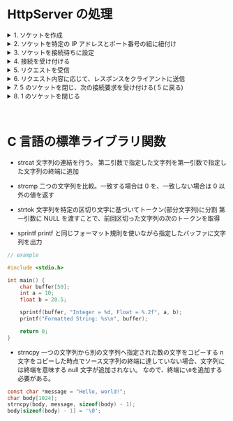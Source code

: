 # HttpServer の処理

<details><summary>1. ソケットを作成</summary>

HTTP 通信を行う際には、まずソケットを作成します。それを他のアプリやプログラムのソケットに接続してデータのやり取りを行います。
※ソケットとは通信端点のことで、アプリとアプリ(プログラムとプログラム)の通信の出入り口のことです。

```c
/**
 *  @param domain プロトコルファミリー(アドレスファミリー)を指定
 *  @param type　ソケットのタイプを指定
 *  @param protocol　使用するプロトコルを指定
 *  @return 成功したかのフラグ 成功時に0、エラー時に-1を返す
 */
init socket(int domain, int type, int protocol);

int waiting_sock_addr = socket(AF_INET, SOCK_STREAM, 0);
```

</details>

<details><summary>2. ソケットを特定の IP アドレスとポート番号の組に紐付け</summary>

IP アドレス・ポート番号・アドレスファミリーを指定し、その情報を 1 で作成したソケットに紐付け(関連付け)します。
アドレスファミリーとは、アドレスの種類です。アドレスの種類を指定して、どのようなプロトコルやアドレス形式を使用して通信を行うのかを決めます。(IPv4 を使うとか、IPv6 を使うとか、そういった約束事の種類を決めます)
ポート番号や IP アドレスは、アドレスの格納方法が異なるシステム間でもネットワーク通信を行えるように、データの変換を行います

```c
struct sockaddr_in sock_addr_info;

// NOTE: アドレスファミリーを指定 (IPv4)
sock_addr_info.sin_family = AF_INET;
// NOTE: 使用するポート番号を指定
sock_addr_info.sin_port = htons((unsigned short)8080);
// NOTE: 使用するIPアドレスを指定
sock_addr_info.sin_addr.s_addr = inet_addr("127.0.0.1");
```

```c
/**
 *  @param sockfd ソケット
 *  @param addr　ソケットに割り当てるアドレスやポート番号の情報
 *  @param addrlen addrのサイズ(バイト数)
 *  @return 成功したかのフラグ 成功時に0、エラー時に-1を返す
 */
int bind(int sockfd, const struct sockaddr *addr, socklen_t addrlen);

bind(waiting_sock_addr, (const struct sockaddr *)&sock_addr_info, sizeof(sock_addr_info)))
```

</details>

<details><summary>3. ソケットを接続待ちに設定</summary>

ソケットを接続待ち状態にし、クライアントからの接続要求を可能にします。
実際には、接続要求を溜めるためのキューを作成します。その為、ここでは接続要求を保持する数を設定します。
例えば、サーバー側がリクエスト A の処理を行なっている間に、別のリクエスト B が来たとします。この時、リクエスト B は処理待ち状態に入ります(キューに登録されます)。そして、サーバー側がリクエスト A の処理を終えた時点でキューから取り出され、リクエスト B の処理に入ります。キューなので FIFO(先入先出)です
接続要求を保持する数というのは、この時の処理待ち状態にできるリクエストの数です。

```c
/**
 *  @param sockfd 接続を待つソケット
 *  @param backlog 接続要求を保持する数
 *  @return 成功したかのフラグ 成功時に0、エラー時に-1を返す
 */
int listen(int sockfd, int backlog);

listen(waiting_sock_addr, 3)
```

</details>

<details><summary>4. 接続を受け付ける</summary>

ここでは、listen で溜めた接続要求から接続要求を取得し、その接続要求を受け付けて実際のデータのやり取りを開始します。

```c
/**
 *  @param sockfd 接続待ちの状態になっているソケット
 *  @param addr　接続先の情報へのポインタ
 *  @param addrlen　addrのサイズ(バイト数)へのポインタ
 *  @return 接続が確立されたソケット
 */
int accept(int sockfd, struct sockaddr *addr, socklen_t *addrlen);

int connected_sock_addr = accept(waiting_sock_addr, NULL, NULL);

```

listen と accept の関係がちょっとややこしいのですが、キューで例えると以下のような感じです

1. `listen`で接続要求を溜めておくためのキューを作成します
2. クライアントからの接続要求が来ると、接続要求はキューに溜められます。
3. `accept` ではこのキューから接続要求を取得して、その接続要求を受け付けてデータのやり取りを開始します。
   これにより、サーバーは接続要求が来たタイミングではなく、サーバー自身のタイミングが良い時(他のクライアントとデータのやり取りをしていない時)に接続を受け付け、やり取りを行うことが可能になります。
   ※`socket` によって作成されたソケットのアドレスと、`accept` の戻り値のソケットのアドレスは別です。`accept` 関数はクライアントからの接続要求を受け付けて、そのクライアントと通信を行うための新しいソケットのアドレスを返します。
   → 元のソケット(`socket` 関数で作成したもの)は引き続き接続要求の受付に使用されます

</details>

<details><summary>5. リクエストを受信</summary>

     クライアントからのリクエストを受信します。

```c

/**
 *  @param sockfd 接続済みのソケット
 *  @param buf 受信データを格納するバッファのアドレス
 *  @param len bufのサイズ(バイト数)
 *  @param flags 受信時の動作の詳細設定
 *  @return 実際に接続先から受信したデータのバイト数
 */
int recv(int sockfd, const void *buf, size_t len, int flags);

char request_message[1024];
unsigned int buf_size = 1024;
int recv_size = recv(connected_sock_addr, request_message, buf_size, 0);
```

</details>

<details><summary>6. リクエスト内容に応じて、レスポンスをクライアントに送信</summary>

     リクエストを受信したら、その内容に応じてレスポンスを作成します。
     例えば、リクエストターゲットが`/` なら`index.html` ファイルを読み取って、その内容をレスポンスボディにするとかです。

```c
/**
 *  @param sockfd 接続済みのソケット
 *  @param buf 送信するデータへのポインタ
 *  @param len 送信するデータのサイズ(バイト数)
 *  @param flags 送信時の動作の詳細設定
 *  @return 実際に接続先に送信したデータのバイト数
 */
ssize_t send(int sockfd, const void *buf, size_t len, int flags);

char response_message[1024];
int response_size;
//
//　レスポンスを作成する処理
//
send(connected_sock_addr, response_message, response_size, 0);
```

</details>

<details><summary>7. 5 のソケットを閉じ、次の接続要求を受け付ける( 5 に戻る)</summary>

     クライアントに対してレスポンスを送信後、接続を閉じます。
     ここで閉じるソケットは、接続が確立されたソケット(`accept`関数の戻り値のソケット)なので、まだサーバーは待機状態です。
     待機状態なので、クライアントからの接続要求がきた場合はまた新しい接続が確立され、同様に処理が繰り返されます。

```c
/**
 *  @param fd ソケットの識別子
 */
int close(int fd);

close(connected_sock_addr);
```

</details>

<details><summary>8. 1 のソケットを閉じる</summary>

     データのやり取りが一通り終わった後に、接続要求の受付に使用されているソケットを閉じます。
     ここまでで、HttpServer の処理は終わりです。

```c
/**
 *  @param fd ソケットの識別子
int close(int fd);

close(waiting_sock_addr);
```

</details>

<br />
<br />

# C 言語の標準ライブラリ関数

- strcat
  文字列の連結を行う。
  第二引数で指定した文字列を第一引数で指定した文字列の終端に追加

- strcmp
  二つの文字列を比較。一致する場合は 0 を、一致しない場合は 0 以外の値を返す

- strtok
  文字列を特定の区切り文字に基づいてトークン(部分文字列)に分割
  第一引数に NULL を渡すことで、前回区切った文字列の次のトークンを取得

- sprintf
  printf と同じフォーマット規則を使いながら指定したバッファに文字列を出力

```c
// example

#include <stdio.h>

int main() {
    char buffer[50];
    int a = 10;
    float b = 20.5;

    sprintf(buffer, "Integer = %d, Float = %.2f", a, b);
    printf("Formatted String: %s\n", buffer);

    return 0;
}
```

- strncpy
  一つの文字列から別の文字列へ指定された数の文字をコピーする
  n 文字をコピーした時点でソース文字列の終端に達していない場合、文字列には終端を意味する null 文字が追加されない。
  なので、終端に`\0`を追加する必要がある。

```c
const char *message = "Hello, world!";
char body[1024];
strncpy(body, message, sizeof(body) - 1);
body[sizeof(body) - 1] = '\0';
```
